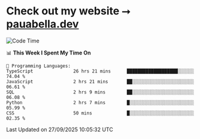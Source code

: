 # Check out my website ⭢ [pauabella.dev](https://pauabella.dev)

<!--START_SECTION:waka-->
![Code Time](http://img.shields.io/badge/Code%20Time-4%2C846%20hrs%2026%20mins-blue)

📊 **This Week I Spent My Time On** 

```text
💬 Programming Languages: 
TypeScript               26 hrs 21 mins      ███████████████████░░░░░░   74.04 % 
JavaScript               2 hrs 21 mins       ██░░░░░░░░░░░░░░░░░░░░░░░   06.61 % 
SQL                      2 hrs 9 mins        ██░░░░░░░░░░░░░░░░░░░░░░░   06.08 % 
Python                   2 hrs 7 mins        █░░░░░░░░░░░░░░░░░░░░░░░░   05.99 % 
CSS                      50 mins             █░░░░░░░░░░░░░░░░░░░░░░░░   02.35 % 
```


 Last Updated on 27/09/2025 10:05:32 UTC
<!--END_SECTION:waka-->
